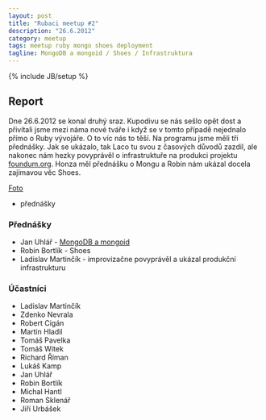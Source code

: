 ```yaml
---
layout: post
title: "Rubaci meetup #2"
description: "26.6.2012"
category: meetup
tags: meetup ruby mongo shoes deployment 
tagline: MongoDB a mongoid / Shoes / Infrastruktura 
---
```

{% include JB/setup %}

## Report

Dne 26.6.2012 se konal druhý sraz. Kupodivu se nás sešlo opět dost a přivítali jsme mezi náma nové tváře i když se v tomto případě nejednalo přímo o Ruby
vývojáře. O to víc nás to těší. Na programu jsme měli tři přednášky. Jak se ukázalo, tak Laco tu svou z časových důvodů zazdil, ale nakonec nám hezky povyprávěl
o infrastruktuře na produkci projektu [foundum.org](http://www.foundum.org). Honza měl přednášku o Mongu a Robin nám ukázal docela zajímavou věc Shoes.

[Foto](http://www.facebook.com/media/set/?set=a.387251584665922.88466.361003787290702&type=3)

* přednášky

### Přednášky

* Jan Uhlář - [MongoDB a mongoid](https://docs.google.com/presentation/d/1dLfJ4bls38igIxl4pv5YwX5AahAjTKkOk9yWXgAFMzI/edit)
* Robin Bortlík - Shoes
* Ladislav Martinčík - improvizačne povyprávěl a ukázal produkční infrastrukturu

### Účastníci

* Ladislav Martinčík
* Zdenko Nevrala
* Robert Cigán
* Martin Hladil
* Tomáš Pavelka
* Tomáš Witek
* Richard Říman
* Lukáš Kamp
* Jan Uhlář
* Robin Bortlík
* Michal Hantl
* Roman Sklenář
* Jiří Urbášek
